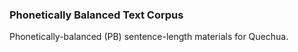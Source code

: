 ### Phonetically Balanced Text Corpus

Phonetically-balanced (PB) sentence-length materials for Quechua.
